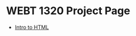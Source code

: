 # WEBT 1320 Project Page

<ul>
<li><a href="intro_to_html/index.html" target="_blank">Intro to HTML</a></li>
</ul>